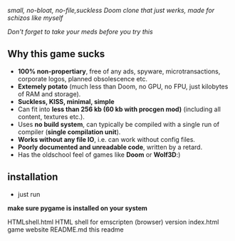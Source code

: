 


*small, no-bloat, no-file,suckless Doom clone that just werks, made for schizos like myself*


_Don't forget to take your meds before you try this_


## Why this game sucks

- **100% non-propertiary**, free of any ads, spyware, microtransactions, corporate logos, planned obsolescence etc.
- **Extemely potato** (much less than Doom, no GPU, no FPU, just kilobytes of RAM and storage).
- **Suckless, KISS, minimal, simple**
- Can fit into **less than 256 kb (60 kb with procgen mod)** (including all content, textures etc.).
- Uses **no build system**, can typically be compiled with a single run of compiler (**single compilation unit**).
- **Works without any file IO**, i.e. can work without config files.
- **Poorly documented and unreadable code**, written by a retard.
- Has the oldschool feel of games like **Doom** or **Wolf3D**:)


## installation

- just run

**make sure pygame is installed on your system**





HTMLshell.html   HTML shell for emscripten (browser) version
index.html       game website
README.md        this readme
```

